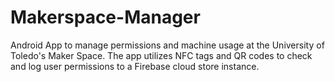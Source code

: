 # Makerspace-Manager

Android App to manage permissions and machine usage at the University of Toledo's Maker Space. The app utilizes NFC tags and QR codes to check and log user permissions to a Firebase cloud store instance.
